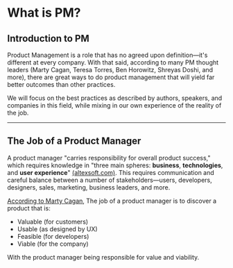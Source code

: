 # What is PM?

## Introduction to PM

Product Management is a role that has no agreed upon definition—it's different at every company. With that said, according to many PM thought leaders (Marty Cagan, Teresa Torres, Ben Horowitz, Shreyas Doshi, and more), there are great ways to do product management that will yield far better outcomes than other practices.

We will focus on the best practices as described by authors, speakers, and companies in this field, while mixing in our own experience of the reality of the job.

---

## **The Job of a Product Manager**

A product manager "carries responsibility for overall product success," which requires knowledge in "three main spheres: **business**, **technologies**, and **user experience**" [(altexsoft.com)](https://www.altexsoft.com/blog/business/product-management-main-stages-and-product-manager-role/). This requires communication and careful balance between a number of stakeholders—users, developers, designers, sales, marketing, business leaders, and more.

[According to Marty Cagan](https://www.svpg.com/four-big-risks/), The job of a product manager is to discover a product that is:

- Valuable (for customers)
- Usable (as designed by UX)
- Feasible (for developers)
- Viable (for the company)

With the product manager being responsible for value and viability.

